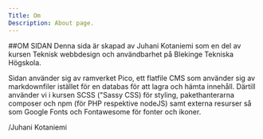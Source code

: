 ```yaml
---
Title: Om
Description: About page.
---
```


<div class="row index_main" markdown="1">
<div class="col40" markdown="1">
##OM SIDAN
Denna sida är skapad av Juhani Kotaniemi som en del av kursen Teknisk webbdesign och användbarhet på Blekinge Tekniska Högskola.

Sidan använder sig av ramverket Pico, ett flatfile CMS som använder sig av markdownfiler istället för en databas för att lagra och hämta innehåll.
Därtill använder vi i kursen SCSS ("Sassy CSS) för styling, pakethanterarna composer och npm (för PHP respektive nodeJS) samt externa resurser så som
Google Fonts och Fontawesome för fonter och ikoner.

/Juhani Kotaniemi
</div>
</div>
</div>